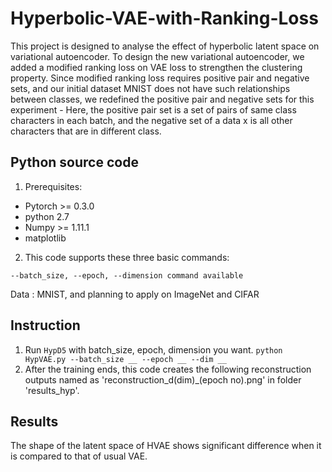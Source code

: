 # Hyperbolic-VAE-with-Ranking-Loss
This project is designed to analyse the effect of hyperbolic latent space on variational autoencoder. To design the new variational autoencoder, we added a modified ranking loss on VAE loss to strengthen the clustering property. Since modified ranking loss requires positive pair and negative sets, and our initial dataset MNIST does not have such relationships between classes, we redefined the positive pair and negative sets for this experiment - Here, the positive pair set is a set of pairs of same class characters in each batch, and the negative set of a data x is all other characters that are in different class. 



## Python source code

1. Prerequisites:


  * Pytorch >= 0.3.0
  * python 2.7
  * Numpy >= 1.11.1
  * matplotlib

2. This code supports these three basic commands:
```
--batch_size, --epoch, --dimension command available
```
Data : MNIST, and planning to apply on ImageNet and CIFAR


## Instruction

1. Run `HypD5` with batch_size, epoch, dimension you want.
```python HypVAE.py --batch_size __ --epoch __ --dim __```
2. After the training ends, this code creates the following reconstruction outputs named as 'reconstruction_d(dim)_(epoch no).png' in folder 'results_hyp'.

## Results
The shape of the latent space of HVAE shows significant difference when it is compared to that of usual VAE.
